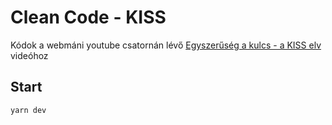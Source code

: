 # Clean Code - KISS

Kódok a webmáni youtube csatornán lévő [Egyszerűség a kulcs - a KISS elv](https://youtu.be/mXbO0dK0i30) videóhoz 

## Start

```
yarn dev
```
